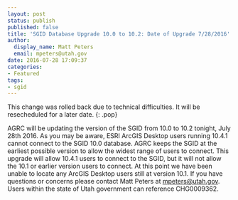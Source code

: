 ```yaml
---
layout: post
status: publish
published: false
title: 'SGID Database Upgrade 10.0 to 10.2: Date of Upgrade 7/28/2016'
author:
  display_name: Matt Peters
  email: mpeters@utah.gov
date: 2016-07-28 17:09:37
categories:
- Featured
tags:
- sgid
---
```


This change was rolled back due to technical difficulties. It will be resecheduled for a later date.
{: .pop}

AGRC will be updating the version of the SGID from 10.0 to 10.2 tonight, July 28th 2016. As you may be aware, ESRI ArcGIS Desktop users running 10.4.1 cannot connect to the SGID 10.0 database. AGRC keeps the SGID at the earliest possible version to allow the widest range of users to connect. This upgrade will allow 10.4.1 users to connect to the SGID, but it will not allow the 10.1 or earlier version users to connect. At this point we have been unable to locate any ArcGIS Desktop users still at version 10.1. If you have questions or concerns please contact Matt Peters at [mpeters@utah.gov](mailto:mpeters@utah.gov). Users within the state of Utah government can reference CHG0009362.
